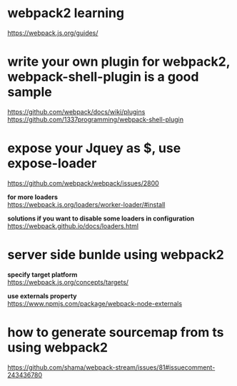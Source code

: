 # webpack2 learning 
https://webpack.js.org/guides/  

# write your own plugin for webpack2, webpack-shell-plugin is a good sample
https://github.com/webpack/docs/wiki/plugins  
https://github.com/1337programming/webpack-shell-plugin

# expose your Jquey as $, use expose-loader
https://github.com/webpack/webpack/issues/2800

**for more loaders**  
https://webpack.js.org/loaders/worker-loader/#install  

**solutions if you want to disable some loaders in configuration**  
https://webpack.github.io/docs/loaders.html


# server side bunlde using webpack2  
**specify target platform**  
https://webpack.js.org/concepts/targets/  

**use externals property**  
https://www.npmjs.com/package/webpack-node-externals  


# how to generate sourcemap from ts using webpack2  
https://github.com/shama/webpack-stream/issues/81#issuecomment-243436780  
